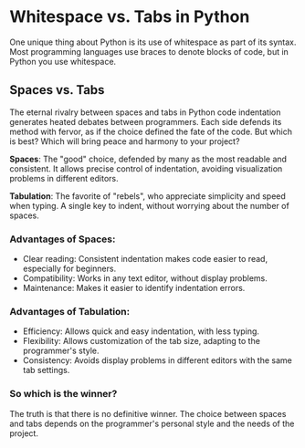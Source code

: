 # Whitespace vs. Tabs in Python

One unique thing about Python is its use of whitespace as part of its syntax. Most programming languages use braces to denote blocks of code, but in Python you use whitespace.

## Spaces vs. Tabs

The eternal rivalry between spaces and tabs in Python code indentation generates heated debates between programmers. Each side defends its method with fervor, as if the choice defined the fate of the code. But which is best? Which will bring peace and harmony to your project?

**Spaces**: The "good" choice, defended by many as the most readable and consistent. It allows precise control of indentation, avoiding visualization problems in different editors.

**Tabulation**: The favorite of "rebels", who appreciate simplicity and speed when typing. A single key to indent, without worrying about the number of spaces.

### **Advantages of Spaces**:

- Clear reading: Consistent indentation makes code easier to read, especially for beginners.
- Compatibility: Works in any text editor, without display problems.
- Maintenance: Makes it easier to identify indentation errors.

### **Advantages of Tabulation**:

- Efficiency: Allows quick and easy indentation, with less typing.
- Flexibility: Allows customization of the tab size, adapting to the programmer's style.
- Consistency: Avoids display problems in different editors with the same tab settings.

### So which is the winner?

The truth is that there is no definitive winner. The choice between spaces and tabs depends on the programmer's personal style and the needs of the project.
